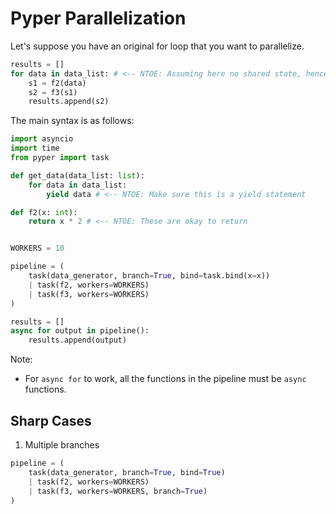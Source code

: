 # Pyper Parallelization


Let's suppose you have an original for loop that you want to parallelize.

```python
results = []
for data in data_list: # <-- NTOE: Assuming here no shared state, hence parallelization is safe
    s1 = f2(data)
    s2 = f3(s1)
    results.append(s2)

```


The main syntax is as follows:
```python
import asyncio
import time
from pyper import task

def get_data(data_list: list):
    for data in data_list:
        yield data # <-- NTOE: Make sure this is a yield statement

def f2(x: int):
    return x * 2 # <-- NTOE: These are okay to return


WORKERS = 10

pipeline = (
    task(data_generator, branch=True, bind=task.bind(x=x))
    | task(f2, workers=WORKERS)
    | task(f3, workers=WORKERS)
)

results = []
async for output in pipeline():
    results.append(output)
```

Note: 
- For `async for` to work, all the functions in the pipeline must be `async` functions.




## Sharp Cases

1. Multiple branches

```python
pipeline = (
    task(data_generator, branch=True, bind=True)
    | task(f2, workers=WORKERS)
    | task(f3, workers=WORKERS, branch=True)
)
```